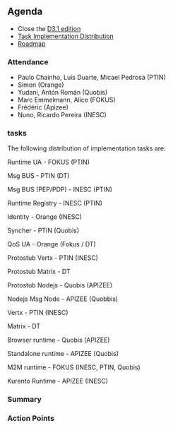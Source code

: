 ## Agenda

* Close the [D3.1 edition](https://github.com/reTHINK-project/core-framework/milestones/D3.1%20Ready%20for%20final%20Edition) 
* [Task Implementation Distribution](#tasks)
* [Roadmap](https://github.com/reTHINK-project/core-framework/milestones)


### Attendance

* Paulo Chainho, Luis Duarte, Micael Pedrosa (PTIN)
* Simon (Orange)
* Yudani, Antón Román (Quobis)
* Marc Emmelmann, Alice (FOKUS)
* Frédéric (Apizee)
* Nuno, Ricardo Pereira (INESC)


### tasks

The following distribution of implementation tasks are:

Runtime UA - FOKUS (PTIN)

Msg BUS - PTIN (DT)

Msg BUS (PEP/PDP) - INESC (PTIN)

Runtime Registry - INESC (PTIN)

Identity - Orange (INESC)

Syncher - PTIN (Quobis)

QoS UA - Orange (Fokus / DT)

Protostub Vertx - PTIN (INESC)

Protostub Matrix - DT 

Protostub Nodejs - Quobis (APIZEE)

Nodejs Msg Node - APIZEE (Quobbis)

Vertx - PTIN (INESC)

Matrix - DT 

Browser runtime - Quobis (APIZEE)

Standalone runtime - APIZEE (Quobis)

M2M runtime - FOKUS (INESC, PTIN, Quobis)

Kurento Runtime - APIZEE (INESC)


### Summary


### Action Points


